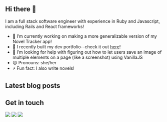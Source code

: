 ## Hi there 👋
I am a full stack software engineer with experience in Ruby and Javascript, including Rails and React frameworks!

- 🔭 I’m currently working on making a more generalizable version of my Novel Tracker app!
- 👾 I recently built my dev portfolio--check it out <a href="https://www.sammarkham.dev">here</a>!
- 🤔 I’m looking for help with figuring out how to let users save an image of multiple elements on a page (like a screenshot) using VanillaJS
- 😄 Pronouns: she/her
- ⚡ Fun fact: I also write novels!

## Latest blog posts
<!-- BLOG-POST-LIST:START -->
<!-- BLOG-POST-LIST:END -->

## Get in touch
<a href="https://twitter.com/sharkhamcodes"><img src="https://img.shields.io/badge/twitter-%231DA1F2.svg?&style=for-the-badge&logo=twitter&logoColor=white" /></a>
<a href="https://www.linkedin.com/in/markhamsam/"><img src="https://img.shields.io/badge/linkedin-%230077B5.svg?&style=for-the-badge&logo=linkedin&logoColor=white" /></a>
<a href="https://dev.to/sharkham"><img src="https://img.shields.io/badge/DEV.TO-%230A0A0A.svg?&style=for-the-badge&logo=dev-dot-to&logoColor=white" /></a>

<!--
**sharkham/sharkham** is a ✨ _special_ ✨ repository because its `README.md` (this file) appears on your GitHub profile.

Here are some ideas to get you started:

- 🔭 I’m currently working on ...
- 🌱 I’m currently learning ...
- 👯 I’m looking to collaborate on ...
- 🤔 I’m looking for help with ...
- 💬 Ask me about ...
- 📫 How to reach me: ...
- 😄 Pronouns: ...
- ⚡ Fun fact: ...
-->
